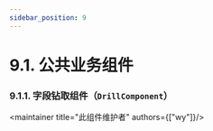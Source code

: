 ```yaml
---
sidebar_position: 9
---
```


# 9.1. 公共业务组件

### 9.1.1. 字段钻取组件（`DrillComponent`）

<maintainer title="此组件维护者" authors={["wy"]}/>
